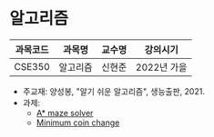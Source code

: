 # 알고리즘

| 과목코드 | 과목명   | 교수명 | 강의시기    |
|----------|----------|--------|-------------|
| CSE350   | 알고리즘 | 신현준 | 2022년 가을 |

- 주교재: 양성봉, "알기 쉬운 알고리즘", 생능출판, 2021.
- 과제:
  - [A* maze solver](./assignments/a-star-maze-solver.py)
  - [Minimum coin change](./assignments/min-coin-change.py)
